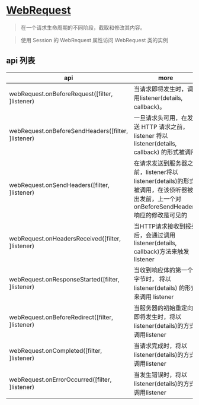 # [WebRequest](https://www.electronjs.cn/docs/api/web-request)

> 在一个请求生命周期的不同阶段，截取和修改其内容。

> 使用 Session 的 WebRequest 属性访问 WebRequest 类的实例

## api 列表

| api                                                | more                                                                                                                                   |
| -------------------------------------------------- | -------------------------------------------------------------------------------------------------------------------------------------- |
| webRequest.onBeforeRequest([filter, ]listener)     | 当请求即将发生时，调用listener(details, callback)。                                                                                    |
| webRequest.onBeforeSendHeaders([filter, ]listener) | 一旦请求头可用，在发送 HTTP 请求之前，listener 将以 listener(details, callback) 的形式被调用                                           |
| webRequest.onSendHeaders([filter, ]listener)       | 在请求发送到服务器之前，listener将以listener(details)的形式被调用，在该侦听器被出发前，上一个对 onBeforeSendHeaders 响应的修改是可见的 |
| webRequest.onHeadersReceived([filter, ]listener)   | 当HTTP请求接收到报头后，会通过调用 listener(details, callback)方法来触发listener                                                       |
| webRequest.onResponseStarted([filter, ]listener)   | 当收到响应体的第一个字节时， 将以 listener(details) 的形式来调用 listener                                                              |
| webRequest.onBeforeRedirect([filter, ]listener)    | 当服务器的初始重定向即将发生时，将以 listener(details)的方式调用listener                                                               |
| webRequest.onCompleted([filter, ]listener)         | 当请求完成时，将以 listener(details)的方式调用listener                                                                                 |
| webRequest.onErrorOccurred([filter, ]listener)     | 当发生错误时，将以 listener(details)的方式调用listener                                                                                 |